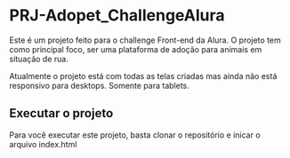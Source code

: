 # PRJ-Adopet_ChallengeAlura

Este é um projeto feito para o challenge Front-end da Alura. 
O projeto tem como principal foco, ser uma plataforma de adoção para animais em situação de rua.

Atualmente o projeto está com todas as telas criadas mas ainda não está responsivo para desktops. Somente para tablets. 

## Executar o projeto
Para você executar este projeto, basta clonar o repositório e inicar o arquivo index.html 